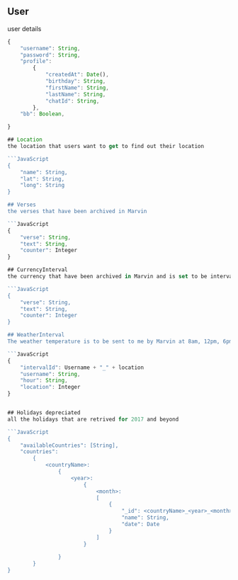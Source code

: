 ## User
user details 

```JavaScript
{
    "username": String,
    "password": String,
    "profile": 
        {
            "createdAt": Date(),
            "birthday": String,
            "firstName": String,
            "lastName": String,
            "chatId": String,
        },
    "bb": Boolean,

}

## Location
the location that users want to get to find out their location

```JavaScript
{
    "name": String,
    "lat": String,
    "long": String
}

## Verses
the verses that have been archived in Marvin

```JavaScript
{
    "verse": String,
    "text": String,
    "counter": Integer
}

## CurrencyInterval
the currency that have been archived in Marvin and is set to be intervally sent to user

```JavaScript
{
    "verse": String,
    "text": String,
    "counter": Integer
}

## WeatherInterval
The weather temperature is to be sent to me by Marvin at 8am, 12pm, 6pm and 10pm

```JavaScript
{
    "intervalId": Username + "_" + location
    "username": String,
    "hour": String,
    "location": Integer
}


## Holidays depreciated
all the holidays that are retrived for 2017 and beyond

```JavaScript
{
    "availableCountries": [String],
    "countries": 
        {
            <countryName>: 
                {
                    <year>: 
                        {
                            <month>: 
                            [
                                {
                                    "_id": <countryName>_<year>_<month>_<date>,
                                    "name": String,
                                    "date": Date
                                }
                            ]
                        }
                    
                }
        }
}

